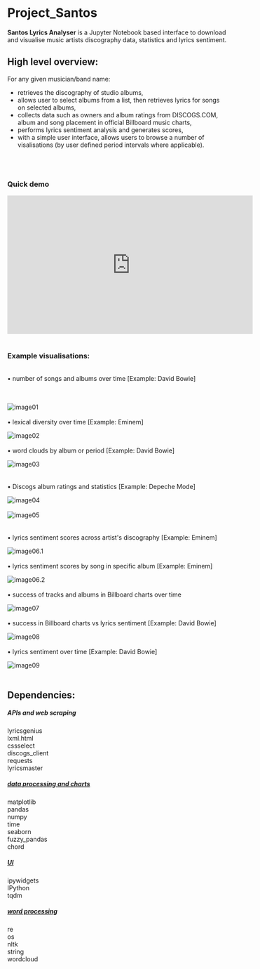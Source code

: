 # Project_Santos

<strong>Santos Lyrics Analyser</strong> is a Jupyter Notebook based interface to download and visualise music artists discography data, statistics and lyrics sentiment.

## High level overview:

For any given musician/band name: <br>
   - retrieves the discography of studio albums, <br>
   - allows user to select albums from a list, then retrieves lyrics for songs on selected albums,<br>
   - collects data such as owners and album ratings from DISCOGS.COM, album and song placement in official Billboard music charts,<br>
   - performs lyrics sentiment analysis and generates scores, <br>
   - with a simple user interface, allows users to browse a number of visalisations (by user defined period intervals where applicable). 

<br><br>
<h3> Quick demo </h3>
<iframe width="560" height="315" src="https://www.youtube.com/embed/zorbor8p1Hc" title="YouTube video player" frameborder="0" allow="accelerometer; autoplay; clipboard-write; encrypted-media; gyroscope; picture-in-picture" allowfullscreen></iframe>
<br><br>

<h3> Example visualisations: </h3><br>
      • number of songs and albums over time [Example: David Bowie]<br><br><br> 
      
![image01](images/01_albums_and_songs_over_time.PNG)<br><br>
      • lexical diversity over time [Example: Eminem] <br>
      
![image02](images/02_lexical_diversity_eminem.PNG)<br><br>
      • word clouds by album or period [Example: David Bowie] <br> 
      
![image03](images/03_wordclouds_bowie.PNG)<br>   <br>   
      • Discogs album ratings and statistics [Example: Depeche Mode]<br>
      
![image04](images/04_discogs_users__owners_and_average_ratings.png)<br><br>
![image05](images/05_average_discoggs_users_rating_by_album_vs_index.png)<br>
<br>
<br>
      • lyrics sentiment scores across artist's discography [Example: Eminem]<br>
      
![image06.1](images/06_sentiment_scores_across_albums_eminem.PNG)<br><br>
      • lyrics sentiment scores by song in specific album [Example: Eminem]<br>
      
![image06.2](images/06_sentiment_scores_across_songs_in_album_eminem.PNG)<br><br>
      • success of tracks and albums in Billboard charts over time<br>

![image07](images/songs_placement_in_billboard_100_charts.png)<br><br>
      • success in Billboard charts vs lyrics sentiment [Example: David Bowie] <br>
      
![image08](images/08_sentiment_vs_charts_bowie.PNG)<br><br>
      • lyrics sentiment over time [Example: David Bowie] <br>
      
![image09](images/09_sentiment_over_time_bowie.PNG)<br><br>
   

## Dependencies:

<h5><i>APIs and web scraping</i></h5>
lyricsgenius<br>
lxml.html<br>
cssselect<br>
discogs_client<br>
requests<br>
lyricsmaster<br>

<h5><u><i>data processing and charts</i></u></h5>
matplotlib<br>
pandas<br>
numpy<br>
time<br>
seaborn<br>
fuzzy_pandas<br>
chord<br>

<h5><u><i>UI</i></u></h5>
ipywidgets<br>
IPython<br>
tqdm<br>

<h5><u><i>word processing</i></u></h5>
re<br>
os<br>
nltk<br>
string<br>
wordcloud<br>
